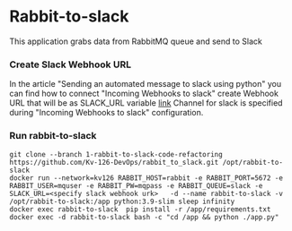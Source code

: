 # Rabbit-to-slack

This application grabs data from RabbitMQ queue and send to Slack

### Create Slack Webhook URL

In the article "Sending an automated message to slack using python" you can find how to connect "Incoming Webhooks to slack" create Webhook URL that will be as SLACK_URL variable  [link](https://medium.com/@sharan.aadarsh/sending-notification-to-slack-using-python-8b71d4f622f3)
Channel for slack is specified during "Incoming Webhooks to slack" configuration.

### Run rabbit-to-slack
    git clone --branch 1-rabbit-to-slack-code-refactoring https://github.com/Kv-126-DevOps/rabbit_to_slack.git /opt/rabbit-to-slack
    docker run --network=kv126 RABBIT_HOST=rabbit -e RABBIT_PORT=5672 -e RABBIT_USER=mquser -e RABBIT_PW=mqpass -e RABBIT_QUEUE=slack -e SLACK_URL=<specify slack webhook urk>   -d --name rabbit-to-slack -v /opt/rabbit-to-slack:/app python:3.9-slim sleep infinity
    docker exec rabbit-to-slack  pip install -r /app/requirements.txt
    docker exec -d rabbit-to-slack bash -c "cd /app && python ./app.py"
	

